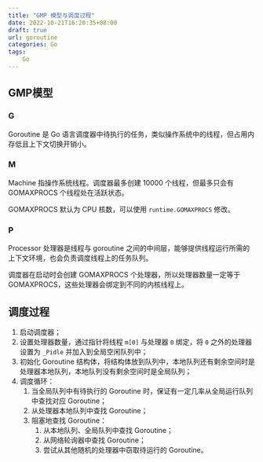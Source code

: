 ```yaml
---
title: "GMP 模型与调度过程"
date: 2022-10-21T16:20:35+08:00
draft: true
url: goroutine
categories: Go
tags: 
    Go
---
```


## GMP模型

### G

Goroutine 是 Go 语言调度器中待执行的任务，类似操作系统中的线程，但占用内存低且上下文切换开销小。

### M

Machine 指操作系统线程。调度器最多创建 10000 个线程，但最多只会有 GOMAXPROCS 个线程处在活跃状态。

GOMAXPROCS 默认为 CPU 核数，可以使用 `runtime.GOMAXPROCS` 修改。

### P

Processor 处理器是线程与 goroutine 之间的中间层，能够提供线程运行所需的上下文环境，也会负责调度线程上的任务队列。

调度器在启动时会创建 GOMAXPROCS 个处理器，所以处理器数量一定等于 GOMAXPROCS，这些处理器会绑定到不同的内核线程上。

## 调度过程

1. 启动调度器；
2. 设置处理器数量，通过指针将线程 `m[0]` 与处理器 `0` 绑定，将 `0` 之外的处理器设置为 `_Pidle` 并加入到全局空闲队列中；
3. 初始化 Goroutine 结构体，将结构体放到队列中，本地队列还有剩余空间时是处理器本地队列，本地队列没有剩余空间时是全局队列；
4. 调度循环：
   1. 当全局队列中有待执行的 Goroutine 时，保证有一定几率从全局运行队列中查找对应 Goroutine；
   2. 从处理器本地队列中查找 Goroutine；
   3. 阻塞地查找 Goroutine：
      1. 从本地队列、全局队列中查找 Goroutine；
      2. 从网络轮询器中查找 Goroutine；
      3. 尝试从其他随机的处理器中窃取待运行的 Goroutine。
